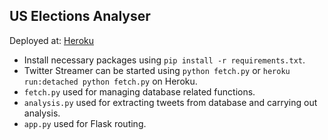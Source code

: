 US Elections Analyser
---

Deployed at: [Heroku](electionsus.herokuapp.com)
*   Install necessary packages using ```pip install -r requirements.txt```.
*   Twitter Streamer can be started using ```python fetch.py``` or ```heroku run:detached python fetch.py``` on Heroku.
*   ```fetch.py``` used for managing database related functions.
*   ```analysis.py``` used for extracting tweets from database and carrying out analysis.
*   ```app.py``` used for Flask routing.
